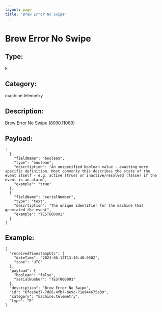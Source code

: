```yaml
---
layout: page
title: "Brew Error No Swipe"
---
```


# Brew Error No Swipe

## Type:

E

## Category:

machine.telemetry

## Description: 

Brew Error No Swipe (8000.11089)

## Payload:

```
[
  {
    "fieldName": "boolean",
    "type": "boolean",
    "descrtiption": "An unspecified boolean value - awaiting more specific definition. Most commonly this describes the state of the event itself - e.g. active (true) or inactive/resolved (false) if the event is an alarm",
    "example": "true"
  },
  {
    "fieldName": "serialNumber",
    "type": "text",
    "descrtiption": "The unique identifier for the machine that generated the event",
    "example": "TEST000001"
  }
]
```

## Example:

```
{
  "receivedTimestampUtc": {
    "dateTime": "2023-06-12T13:10:40.000Z",
    "zone": "UTC"
  },
  "payload": {
    "boolean": "false",
    "serialNumber": "TEST000001"
  },
  "description": "Brew Error No Swipe",
  "id": "6fcebe37-7d86-4fb7-be9d-71e944675e39",
  "category": "machine.telemetry",
  "type": "E"
}
```
